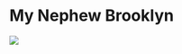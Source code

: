 <!--
id: 15183838
link: http://tumblr.atmos.org/post/15183838/my-nephew-brooklyn
slug: my-nephew-brooklyn
date: Thu Oct 11 2007 14:57:57 GMT-0700 (PDT)
publish: 2007-10-011
tags: 
title: My Nephew Brooklyn
-->


My Nephew Brooklyn
==================

![](http://25.media.tumblr.com/15183838_500.jpg)

